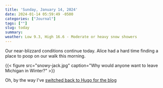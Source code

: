 ```yaml
---
title: 'Sunday, January 14, 2024'
date: 2024-01-14 05:59:49 -0500
categories: ["Journal"]
tags: [""]
slug: today
summary: 
weather: Low 9.3, High 16.6 - Moderate or heavy snow showers
---
```


Our near-blizzard conditions continue today. Alice had a hard time finding a place to poop on our walk this morning.

{{< figure src="snowy-jack.jpg" caption="Why would anyone want to leave Michigan in Winter?" >}}

Oh, by the way I've [switched back to Hugo for the blog](/2024/01/from-kirby-to-hugo/)
